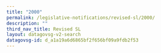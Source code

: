 ```yaml
---
title: "2000"
permalink: /legislative-notifications/revised-sl/2000/
description: ""
third_nav_title: Revised SL
layout: datagovsg-v2-search
datagovsg-id: d_a1a19a6d6865bf2f656bf09a9fdb2f53
---
```

